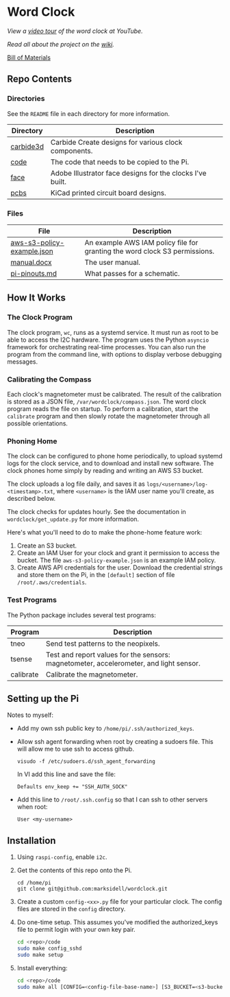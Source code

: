# Word Clock

*View a 
<a href="https://www.youtube.com/watch?v=zEZTya65sJE" target="_blank">
video tour</a> of the word clock at YouTube.*

*Read all about the project on the
<a href="https://github.com/marksidell/wordclock/wiki" target="_blank">
wiki</a>.*

<a href="https://docs.google.com/spreadsheets/d/e/2PACX-1vQStdv3OZqONGQ3K7h9tHB2eYP5Ft4sCtjWJ84ZjRLP-8blSC_7sYkqp4zAAOey4n2pG4VfOC5HdfLr/pubhtml" target="_blank">
Bill of Materials</a>

## Repo Contents

### Directories

See the `README` file in each directory for more information.

| Directory | Description |
|------|-------------|
| <a href="https://github.com/marksidell/wordclock/tree/main/carbide3d" target="_blank">carbide3d</a> | Carbide Create designs for various clock components. |
| <a href="https://github.com/marksidell/wordclock/tree/main/code" target="_blank">code</a> | The code that needs to be copied to the Pi. |
| <a href="https://github.com/marksidell/wordclock/tree/main/face" target="_blank">face</a> | Adobe Illustrator face designs for the clocks I've built. |
| <a href="https://github.com/marksidell/wordclock/tree/main/pcbs" target="_blank">pcbs</a> | KiCad printed circuit board designs. |

### Files

| File | Description |
|------|-------------|
| <a href="https://github.com/marksidell/wordclock/blob/main/aws-s3-policy-example.json" target="_blank">aws-s3-policy-example.json</a> | An example AWS IAM policy file for granting the word clock S3 permissions. |
| <a href="https://github.com/marksidell/wordclock/blob/main/manual.docx" target="_blank">manual.docx</a> | The user manual. |
| <a href="https://github.com/marksidell/wordclock/blob/main/pi-pinouts.md" target="_blank">pi-pinouts.md</a> | What passes for a schematic. |

## How It Works

### The Clock Program

The clock program, `wc`, runs as a systemd service. It must run as root to be able to
access the I2C hardware. The program uses the Python `asyncio` framework
for orchestrating real-time processes. You can also run the program from the command line,
with options to display verbose debugging messages.

### Calibrating the Compass

Each clock's magnetometer must be calibrated. The result of the calibration is stored
as a JSON file, `/var/wordclock/compass.json`. The word clock program reads the file
on startup. To perform a calibration, start the `calibrate` program and then slowly
rotate the magnetometer through all possible orientations.

### Phoning Home

The clock can be configured to phone home periodically, to upload systemd logs for
the clock service, and to download and install new software. The clock phones home
simply by reading and writing an AWS S3 bucket.

The clock uploads a log file daily, and saves it as `logs/<username>/log-<timestamp>.txt`,
where `<username>` is the IAM user name you'll create, as described below.

The clock checks for updates hourly. See the documentation in `wordclock/get_update.py`
for more information.

Here's what you'll need to do to make the phone-home feature work:

1. Create an S3 bucket.
2. Create an IAM User for your clock and grant it permission to access the bucket.
The file `aws-s3-policy-example.json` is an example IAM policy.
3. Create AWS API credentials for the user. Download the credential strings and store
them on the Pi, in the `[default]` section of file `/root/.aws/credentials`.

### Test Programs

The Python package includes several test programs:

| Program | Description
|---|---|
| tneo | Send test patterns to the neopixels. |
| tsense | Test and report values for the sensors: magnetometer, accelerometer, and light sensor. |
| calibrate | Calibrate the magnetometer. |

## Setting up the Pi

Notes to myself:

- Add my own ssh public key to `/home/pi/.ssh/authorized_keys`.

- Allow ssh agent forwarding when root by creating a sudoers file.
  This will allow me to use ssh to access github.

  ```
  visudo -f /etc/sudoers.d/ssh_agent_forwarding
  ```

  In VI add this line and save the file:

  ```
  Defaults env_keep += "SSH_AUTH_SOCK"
  ```

- Add this line to `/root/.ssh.config` so that I can ssh to other servers when root:

  ```
  User <my-username>
  ```


## Installation

1. Using `raspi-config`, enable `i2c`.

2. Get the contents of this repo onto the Pi.

   ```
   cd /home/pi
   git clone git@github.com:marksidell/wordclock.git
   ```

3. Create a custom `config-<xx>.py` file for your particular clock. The config files are stored
in the `config` directory.

4. Do one-time setup. This assumes you've modified the authorized_keys file to
permit login with your own key pair.

   ```bash
   cd <repo>/code
   sudo make config_sshd
   sudo make setup
   ```

5. Install everything:

   ```bash
   cd <repo>/code
   sudo make all [CONFIG=<config-file-base-name>] [S3_BUCKET=<s3-bucket-name>]
   ```
